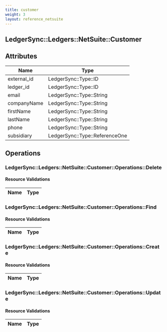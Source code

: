 ```yaml
---
title: customer
weight: 3
layout: reference_netsuite
---
```


## LedgerSync::Ledgers::NetSuite::Customer

## Attributes

| Name | Type |
| ---- | ---- |
| external_id | LedgerSync::Type::ID |
| ledger_id | LedgerSync::Type::ID |
| email | LedgerSync::Type::String |
| companyName | LedgerSync::Type::String |
| firstName | LedgerSync::Type::String |
| lastName | LedgerSync::Type::String |
| phone | LedgerSync::Type::String |
| subsidiary | LedgerSync::Type::ReferenceOne |


## Operations

### LedgerSync::Ledgers::NetSuite::Customer::Operations::Delete

#### Resource Validations

| Name | Type |
| ---- | ---- |
### LedgerSync::Ledgers::NetSuite::Customer::Operations::Find

#### Resource Validations

| Name | Type |
| ---- | ---- |
### LedgerSync::Ledgers::NetSuite::Customer::Operations::Create

#### Resource Validations

| Name | Type |
| ---- | ---- |
### LedgerSync::Ledgers::NetSuite::Customer::Operations::Update

#### Resource Validations

| Name | Type |
| ---- | ---- |

